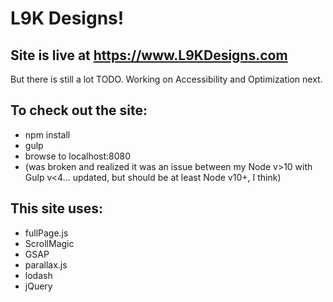 # L9K Designs!
## Site is live at https://www.L9KDesigns.com
But there is still a lot TODO. Working on Accessibility and Optimization next.

## To check out the site:
* npm install
* gulp
* browse to localhost:8080
* (was broken and realized it was an issue between my Node v>10 with Gulp v<4... updated, but should be at least Node v10+, I think)

## This site uses:
* fullPage.js
* ScrollMagic
* GSAP
* parallax.js
* lodash
* jQuery